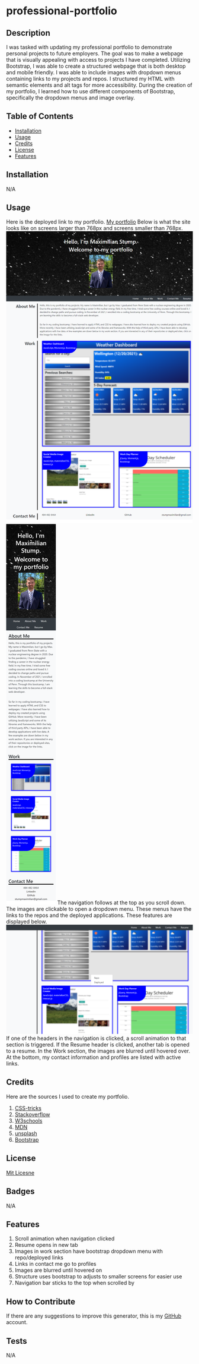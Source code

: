 # professional-portfolio

## Description
I was tasked with updating my professional portfolio to demonstrate personal projects to future employers. The goal was to make a webpage that is visually appealing with access to projects I have completed. Utilizing Bootstrap, I was able to create a structured webpage that is both desktop and mobile friendly. I was able to include images with dropdown menus containing links to my projects and repos. I structured my HTML with semantic elements and alt tags for more accessibility. During the creation of my portfolio, I learned how to use different components of Bootstrap, specifically the dropdown menus and image overlay.

## Table of Contents
- [Installation](#installation)
- [Usage](#usage)
- [Credits](#credits)
- [License](#license)
- [Features](#features)

## Installation
N/A

## Usage
Here is the deployed link to my portfolio. [My portfolio](https://maxstump13.github.io/professional-portfolio/) Below is what the site looks like on screens larger than 768px and screens smaller than 768px. 
![Screenshot of my portfolio above 768px](./assets/images/fullSize.png)
![Screenshot of my portfolio under 768px](./assets/images/mobile.png)
The navigation follows at the top as you scroll down. The images are clickable to open a dropdown menu. These menus have the links to the repos and the deployed applications. These features are displayed below. 
![Screenshot of a dropdown menu and the sticky nav bar](./assets/images/dropdown.png)
If one of the headers in the navigation is clicked, a scroll animation to that section is triggered. If the Resume header is clicked, another tab is opened to a resume. In the Work section, the images are blurred until hovered over.  At the bottom, my contact information and profiles are listed with active links. 


## Credits
Here are the sources I used to create my portfolio.
1. [CSS-tricks](https://css-tricks.com/)
2. [Stackoverflow](https://stackoverflow.com/)
3. [W3schools](https://www.w3schools.com/default.asp)
4. [MDN](https://developer.mozilla.org/en-US/)
5. [unsplash](https://unsplash.com/)
6. [Bootstrap](https://getbootstrap.com/)

## License
[Mit Licesne](./LICENSE)

## Badges
N/A

## Features
1. Scroll animation when navigation clicked
2. Resume opens in new tab
3. Images in work section have bootstrap dropdown menu with repo/deployed links
4. Links in contact me go to profiles
5. Images are blurred until hovered on
6. Structure uses bootstrap to adjusts to smaller screens for easier use
7. Navigation bar sticks to the top when scrolled by

## How to Contribute
If there are any suggestions to improve this generator, this is my [GitHub](https://github.com/MaxStump13) account.

## Tests
N/A